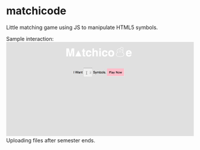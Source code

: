 matchicode
==========

Little matching game using JS to manipulate HTML5 symbols.  

Sample interaction:
![alt tag](https://github.com/irisyuan/matchicode/blob/master/interaction.gif)
Uploading files after semester ends.
